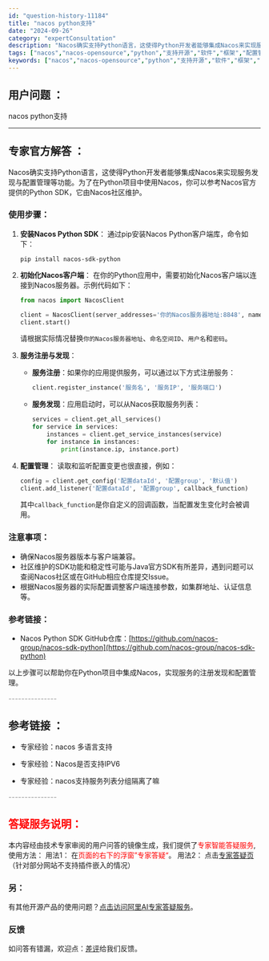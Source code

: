 ```yaml
---
id: "question-history-11184"
title: "nacos python支持"
date: "2024-09-26"
category: "expertConsultation"
description: "Nacos确实支持Python语言，这使得Python开发者能够集成Nacos来实现服务发现与配置管理等功能。为了在Python项目中使用Nacos，你可以参考Nacos官方提供的Python SDK，它由Nacos社区维护。### 使用步骤：1. **安装Nacos Python SDK**：  "
tags: ["nacos","nacos-opensource","python","支持开源","软件","框架","配置管理"]
keywords: ["nacos","nacos-opensource","python","支持开源","软件","框架","配置管理"]
---
```


## 用户问题 ： 
 nacos python支持  

---------------
## 专家官方解答 ：

Nacos确实支持Python语言，这使得Python开发者能够集成Nacos来实现服务发现与配置管理等功能。为了在Python项目中使用Nacos，你可以参考Nacos官方提供的Python SDK，它由Nacos社区维护。

### 使用步骤：

1. **安装Nacos Python SDK**：
   通过pip安装Nacos Python客户端库，命令如下：
   ```shell
   pip install nacos-sdk-python
   ```

2. **初始化Nacos客户端**：
   在你的Python应用中，需要初始化Nacos客户端以连接到Nacos服务器。示例代码如下：
   ```python
   from nacos import NacosClient
   
   client = NacosClient(server_addresses='你的Nacos服务器地址:8848', namespace='你的命名空间ID', username='用户名', password='密码')
   client.start()
   ```
   请根据实际情况替换`你的Nacos服务器地址`、`命名空间ID`、`用户名`和`密码`。

3. **服务注册与发现**：
   - **服务注册**：如果你的应用提供服务，可以通过以下方式注册服务：
     ```python
     client.register_instance('服务名', '服务IP', '服务端口')
     ```
   - **服务发现**：应用启动时，可以从Nacos获取服务列表：
     ```python
     services = client.get_all_services()
     for service in services:
         instances = client.get_service_instances(service)
         for instance in instances:
             print(instance.ip, instance.port)
     ```

4. **配置管理**：
   读取和监听配置变更也很直接，例如：
   ```python
   config = client.get_config('配置dataId', '配置group', '默认值')
   client.add_listener('配置dataId', '配置group', callback_function)
   ```
   其中`callback_function`是你自定义的回调函数，当配置发生变化时会被调用。

### 注意事项：
- 确保Nacos服务器版本与客户端兼容。
- 社区维护的SDK功能和稳定性可能与Java官方SDK有所差异，遇到问题可以查阅Nacos社区或在GitHub相应仓库提交Issue。
- 根据Nacos服务器的实际配置调整客户端连接参数，如集群地址、认证信息等。

### 参考链接：
- Nacos Python SDK GitHub仓库：[https://github.com/nacos-group/nacos-sdk-python](https://github.com/nacos-group/nacos-sdk-python)

以上步骤可以帮助你在Python项目中集成Nacos，实现服务的注册发现和配置管理。


<font color="#949494">---------------</font> 


## 参考链接 ：

* 专家经验：nacos 多语言支持 
 
 * 专家经验：Nacos是否支持IPV6 
 
 * 专家经验：nacos支持服务列表分组隔离了嘛 


 <font color="#949494">---------------</font> 
 


## <font color="#FF0000">答疑服务说明：</font> 

本内容经由技术专家审阅的用户问答的镜像生成，我们提供了<font color="#FF0000">专家智能答疑服务</font>,使用方法：
用法1： 在<font color="#FF0000">页面的右下的浮窗”专家答疑“</font>。
用法2： 点击[专家答疑页](https://answer.opensource.alibaba.com/docs/intro)（针对部分网站不支持插件嵌入的情况）
### 另：


有其他开源产品的使用问题？[点击访问阿里AI专家答疑服务](https://answer.opensource.alibaba.com/docs/intro)。
### 反馈
如问答有错漏，欢迎点：[差评](https://ai.nacos.io/user/feedbackByEnhancerGradePOJOID?enhancerGradePOJOId=13723)给我们反馈。
